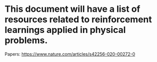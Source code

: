 # This document will have a list of resources related to reinforcement learnings applied in physical problems. 


Papers: https://www.nature.com/articles/s42256-020-00272-0
